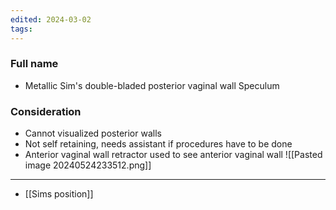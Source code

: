 ```yaml
---
edited: 2024-03-02
tags:
---
```

### Full name
- Metallic Sim's double-bladed posterior vaginal wall Speculum
### Consideration
- Cannot visualized posterior walls
- Not self retaining, needs assistant if procedures have to be done
- Anterior vaginal wall retractor used to see anterior vaginal wall 
![[Pasted image 20240524233512.png]]
---
- [[Sims position]] 